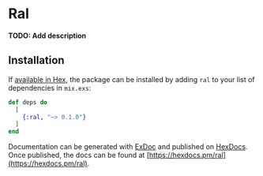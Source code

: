 # Ral

**TODO: Add description**

## Installation

If [available in Hex](https://hex.pm/docs/publish), the package can be installed
by adding `ral` to your list of dependencies in `mix.exs`:

```elixir
def deps do
  [
    {:ral, "~> 0.1.0"}
  ]
end
```

Documentation can be generated with [ExDoc](https://github.com/elixir-lang/ex_doc)
and published on [HexDocs](https://hexdocs.pm). Once published, the docs can
be found at [https://hexdocs.pm/ral](https://hexdocs.pm/ral).

